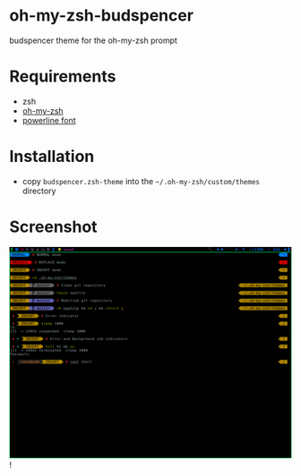 oh-my-zsh-budspencer
====================

budspencer theme for the oh-my-zsh prompt

# Requirements
* zsh
* [oh-my-zsh][1]
* [powerline font][2]

# Installation
* copy ```budspencer.zsh-theme``` into the ```~/.oh-my-zsh/custom/themes``` directory 

# Screenshot

![screenshot](https://raw.githubusercontent.com/tannhuber/oh-my-zsh-budspencer/master/budspencer.png)!               

[1]: https://github.com/robbyrussell/oh-my-zsh
[2]: https://github.com/Lokaltog/powerline-fonts

